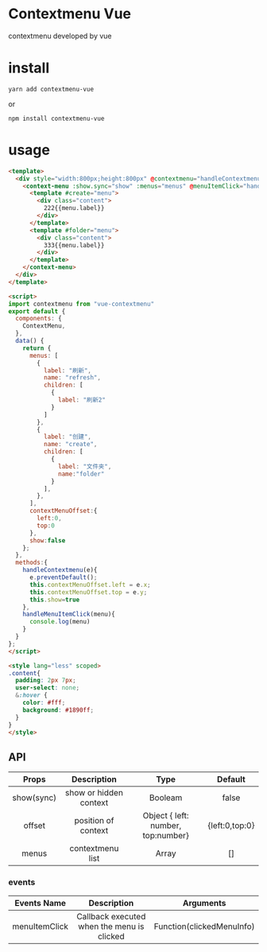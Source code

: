 # Contextmenu Vue
contextmenu developed by vue

# install
```
yarn add contextmenu-vue
```
or
```
npm install contextmenu-vue
```


# usage


``` html
<template>
  <div style="width:800px;height:800px" @contextmenu="handleContextmenu">
    <context-menu :show.sync="show" :menus="menus" @menuItemClick="handleMenuItemClick" :offset="contextMenuOffset">
      <template #create="menu">
        <div class="content">
          222{{menu.label}}
        </div>
      </template>
      <template #folder="menu">
        <div class="content">
          333{{menu.label}}
        </div>
      </template>
    </context-menu>
  </div>
</template>

<script>
import contextmenu from "vue-contextmenu"
export default {
  components: {
    ContextMenu,
  },
  data() {
    return {
      menus: [
        { 
          label: "刷新",  
          name: "refresh",
          children: [
            { 
              label: "刷新2"
            }
          ]
        },
        {
          label: "创建",
          name: "create",
          children: [
            { 
              label: "文件夹",
              name:"folder" 
            }
          ],
        },
      ],
      contextMenuOffset:{
        left:0,
        top:0
      },
      show:false
    };
  },
  methods:{
    handleContextmenu(e){
      e.preventDefault();
      this.contextMenuOffset.left = e.x;
      this.contextMenuOffset.top = e.y;
      this.show=true
    },
    handleMenuItemClick(menu){
      console.log(menu)
    }
  }
};
</script>

<style lang="less" scoped>
.content{
  padding: 2px 7px;
  user-select: none;
  &:hover {
    color: #fff;
    background: #1890ff;
  }
}
</style>
```
API
--
| Props | Description | Type  | Default |
| :-: | :-: | :-: |  :-: |
| show(sync) | show or hidden context | Booleam | false |
| offset |  position of context | Object { left: number, top:number}| {left:0,top:0}
| menus | contextmenu list | Array | [] |

### events
| Events Name | Description | Arguments |
| :-: | :-: | :-: |
| menuItemClick | Callback executed when the menu is clicked | Function(clickedMenuInfo)|